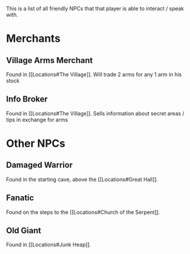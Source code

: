 This is a list of all friendly NPCs that that player is able to interact / speak with.

# Merchants
## Village Arms Merchant
Found in [[Locations#The Village]].
Will trade 2 arms for any 1 arm in his stock
## Info Broker
Found in [[Locations#The Village]].
Sells information about secret areas / tips in exchange for arms
# Other NPCs
## Damaged Warrior
Found in the starting cave, above the [[Locations#Great Hall]].

## Fanatic
Found on the steps to the [[Locations#Church of the Serpent]].
## Old Giant
Found in [[Locations#Junk Heap]].
